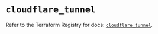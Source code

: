 # `cloudflare_tunnel`

Refer to the Terraform Registry for docs: [`cloudflare_tunnel`](https://registry.terraform.io/providers/cloudflare/cloudflare/4.37.0/docs/resources/tunnel).
